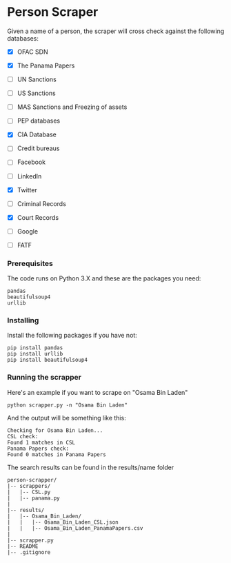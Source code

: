 # Person Scraper

Given a name of a person, the scraper will cross check against the following databases:

- [X] OFAC SDN
- [X] The Panama Papers
- [ ] UN Sanctions
- [ ] US Sanctions
- [ ] MAS Sanctions and Freezing of assets
- [ ] PEP databases
- [X] CIA Database
- [ ] Credit bureaus
- [ ] Facebook
- [ ] LinkedIn
- [X] Twitter
- [ ] Criminal Records
- [X] Court Records
- [ ] Google
- [ ] FATF



### Prerequisites

The code runs on Python 3.X and these are the packages you need:

```
pandas
beautifulsoup4
urllib
```

### Installing

Install the following packages if you have not:

```
pip install pandas
pip install urllib
pip install beautifulsoup4
```


### Running the scrapper

Here's an example if you want to scrape on "Osama Bin Laden"

```
python scrapper.py -n "Osama Bin Laden"
```

And the output will be something like this:
```
Checking for Osama Bin Laden...
CSL check:
Found 1 matches in CSL
Panama Papers check:
Found 0 matches in Panama Papers
```

The search results can be found in the results/name folder
```
person-scrapper/
|-- scrappers/
|   |-- CSL.py
|   |-- panama.py
|
|-- results/
|   |-- Osama_Bin_Laden/
|   |   |-- Osama_Bin_Laden_CSL.json
|   |   |-- Osama_Bin_Laden_PanamaPapers.csv
|
|-- scrapper.py
|-- README
|-- .gitignore

